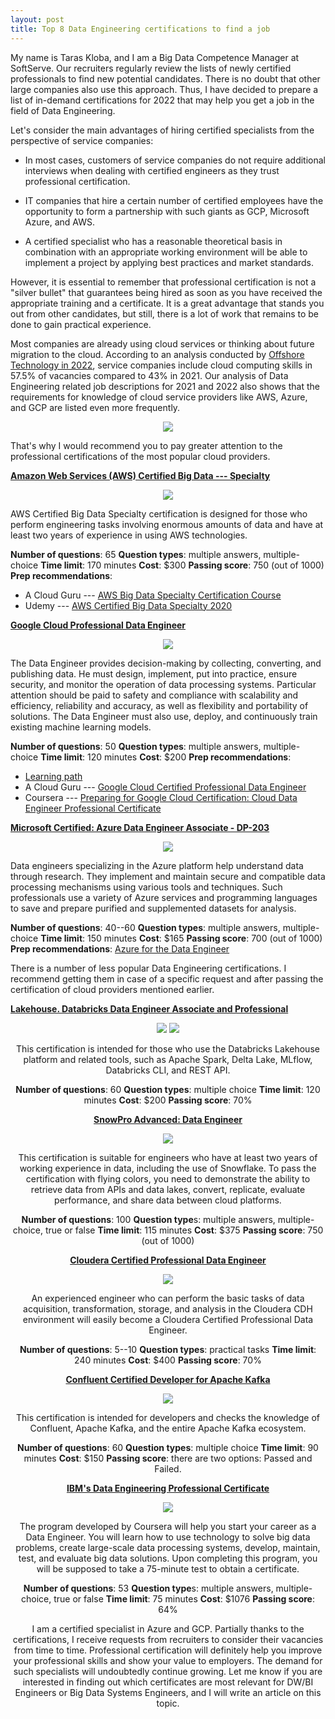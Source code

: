 ```yaml
---
layout: post
title: Top 8 Data Engineering certifications to find a job
---
```


My name is Taras Kloba, and I am a Big Data Competence Manager at
SoftServe. Our recruiters regularly review the lists of newly certified
professionals to find new potential candidates. There is no doubt that
other large companies also use this approach. Thus, I have decided to
prepare a list of in-demand certifications for 2022 that may help you
get a job in the field of Data Engineering.

Let\'s consider the main advantages of hiring certified specialists from
the perspective of service companies:

-   In most cases, customers of service companies do not require
    additional interviews when dealing with certified engineers as they
    trust professional certification.

-   IT companies that hire a certain number of certified employees have
    the opportunity to form a partnership with such giants as GCP,
    Microsoft Azure, and AWS.

-   A certified specialist who has a reasonable theoretical basis in
    combination with an appropriate working environment will be able to
    implement a project by applying best practices and market standards.

However, it is essential to remember that professional certification is
not a \"silver bullet\" that guarantees being hired as soon as you have
received the appropriate training and a certificate. It is a great
advantage that stands you out from other candidates, but still, there is
a lot of work that remains to be done to gain practical experience.

Most companies are already using cloud services or thinking about future
migration to the cloud. According to an analysis conducted by [Offshore
Technology in 2022](https://www.offshore-technology.com/cloud-in-oil-gas/), service companies include cloud computing skills in
57.5% of vacancies compared to 43% in 2021. Our analysis of Data
Engineering related job descriptions for 2021 and 2022 also shows that
the requirements for knowledge of cloud service providers like AWS,
Azure, and GCP are listed even more frequently.

<p align="center">
   <img src="/imgs/top-8-data-engineering-certifications/image1.png" />
</p>

That\'s why I would recommend you to pay greater attention to the
professional certifications of the most popular cloud providers.

[**Amazon Web Services (AWS) Certified Big Data ---
Specialty**](https://aws.amazon.com/certification/certified-big-data-specialty/)

<p align="center">
  <img src="/imgs/top-8-data-engineering-certifications/image2.png" />
</p>

AWS Certified Big Data Specialty certification is designed for those who
perform engineering tasks involving enormous amounts of data and have at
least two years of experience in using AWS technologies.

**Number of questions**: 65
**Question types**: multiple answers, multiple-choice
**Time limit**: 170 minutes
**Cost**: \$300
**Passing score**: 750 (out of 1000)
**Prep recommendations**:
-   A Cloud Guru --- [AWS Big Data Specialty Certification
    Course](https://acloudguru.com/course/aws-certified-big-data-specialty)
-   Udemy --- [AWS Certified Big Data Specialty
    2020](https://www.udemy.com/course/aws-data-analytics/)


[**Google Cloud Professional Data Engineer**](https://cloud.google.com/certification/data-engineer)

<p align="center">
  <img src="/imgs/top-8-data-engineering-certifications/image3.png" />
</p>

The Data Engineer provides decision-making by collecting, converting,
and publishing data. He must design, implement, put into practice,
ensure security, and monitor the operation of data processing systems.
Particular attention should be paid to safety and compliance with
scalability and efficiency, reliability and accuracy, as well as
flexibility and portability of solutions. The Data Engineer must also
use, deploy, and continuously train existing machine learning models.

**Number of questions**: 50
**Question types**: multiple answers, multiple-choice
**Time limit**: 120 minutes
**Cost**: \$200
**Prep recommendations**:
-   [Learning
    path](https://cloud.google.com/training/data-engineering-and-analytics#data-engineer-learning-path)
-   A Cloud Guru --- [Google Cloud Certified Professional Data
    Engineer](https://acloudguru.com/course/google-cloud-certified-professional-data-engineer-la)
-   Coursera --- [Preparing for Google Cloud Certification: Cloud Data
    Engineer Professional
    Certificate](https://www.coursera.org/professional-certificates/gcp-data-engineering)

[**Microsoft Certified: Azure Data Engineer Associate - DP-203**](https://docs.microsoft.com/en-us/learn/certifications/exams/dp-203)

<p align="center">
  <img src="/imgs/top-8-data-engineering-certifications/image4.png" />
</p>

Data engineers specializing in the Azure platform help understand data
through research. They implement and maintain secure and compatible data
processing mechanisms using various tools and techniques. Such
professionals use a variety of Azure services and programming languages
to save and prepare purified and supplemented datasets for analysis.

**Number of questions**: 40--60
**Question types**: multiple answers, multiple-choice
**Time limit**: 150 minutes
**Cost**: \$165
**Passing score**: 700 (out of 1000)
**Prep recommendations**: [Azure for the Data
Engineer](https://docs.microsoft.com/en-us/learn/paths/azure-for-the-data-engineer/)

There is a number of less popular Data Engineering certifications. I
recommend getting them in case of a specific request and after passing
the certification of cloud providers mentioned earlier.

[**Lakehouse. Databricks Data Engineer Associate and
Professional**](https://databricks.com/learn/certification#data-engineer)

<div id="images" style="text-align:center;">
  <img src="/imgs/top-8-data-engineering-certifications/image5.png" style="display: inline-block; margin-left: auto; margin-right: auto;" />
  <img src="/imgs/top-8-data-engineering-certifications/image6.png" style="display: inline-block; margin-left: auto; margin-right: auto;" />
</p>

This certification is intended for those who use the Databricks
Lakehouse platform and related tools, such as Apache Spark, Delta Lake,
MLflow, Databricks CLI, and REST API.

**Number of questions**: 60
**Question types**: multiple choice
**Time limit**: 120 minutes
**Cost**: \$200
**Passing score**: 70%

[**SnowPro Advanced: Data Engineer**](https://www.snowflake.com/certifications/)

<p align="center">
  <img src="/imgs/top-8-data-engineering-certifications/image7.png" />
</p>

This certification is suitable for engineers who have at least two years
of working experience in data, including the use of Snowflake. To pass
the certification with flying colors, you need to demonstrate the
ability to retrieve data from APIs and data lakes, convert, replicate,
evaluate performance, and share data between cloud platforms.

**Number of questions**: 100
**Question type**s: multiple answers, multiple-choice, true or false
**Time limit**: 115 minutes
**Cost**: \$375
**Passing score**: 750 (out of 1000)

[**Cloudera Certified Professional Data Engineer**](https://www.cloudera.com/about/training/certification/cdhhdp-certification/ccp-data-engineer.html)

<p align="center">
  <img src="/imgs/top-8-data-engineering-certifications/image8.png" />
</p>

An experienced engineer who can perform the basic tasks of data
acquisition, transformation, storage, and analysis in the Cloudera CDH
environment will easily become a Cloudera Certified Professional Data
Engineer.

**Number of questions**: 5--10
**Question types**: practical tasks
**Time limit**: 240 minutes
**Cost**: \$400
**Passing score**: 70%

[**Confluent Certified Developer for Apache Kafka**](https://www.confluent.io/certification/#faqs)

<p align="center">
  <img src="/imgs/top-8-data-engineering-certifications/image9.png" />
</p>

This certification is intended for developers and checks the knowledge
of Confluent, Apache Kafka, and the entire Apache Kafka ecosystem.

**Number of questions**: 60
**Question types**: multiple choice
**Time limit**: 90 minutes
**Cost**: \$150
**Passing score**: there are two options: Passed and Failed.

[**IBM\'s Data Engineering Professional Certificate**](https://www.edx.org/professional-certificate/ibm-data-engineering)

<p align="center">
  <img src="/imgs/top-8-data-engineering-certifications/image10.png" />
</p>

The program developed by Coursera will help you start your career as a
Data Engineer. You will learn how to use technology to solve big data
problems, create large-scale data processing systems, develop, maintain,
test, and evaluate big data solutions. Upon completing this program, you
will be supposed to take a 75-minute test to obtain a certificate.

**Number of questions**: 53
**Question type**s: multiple answers, multiple-choice, true or false
**Time limit**: 75 minutes
**Cost**: \$1076
**Passing score**: 64%

I am a certified specialist in Azure and GCP. Partially thanks to the
certifications, I receive requests from recruiters to consider their
vacancies from time to time. Professional certification will definitely
help you improve your professional skills and show your value to
employers. The demand for such specialists will undoubtedly continue
growing. Let me know if you are interested in finding out which
certificates are most relevant for DW/BI Engineers or Big Data Systems
Engineers, and I will write an article on this topic.
